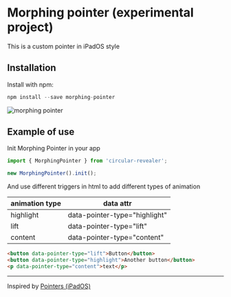 # Morphing pointer (experimental project)

This is a custom pointer in iPadOS style

## Installation

Install with npm:

```js
npm install --save morphing-pointer
```

<img src="https://raw.githubusercontent.com/VoloshchenkoAl/morphing-pointer/master/public/animation.gif" alt="morphing pointer" />

## Example of use

Init Morphing Pointer in your app

```js
import { MorphingPointer } from 'circular-revealer';

new MorphingPointer().init();
```

And use different triggers in html to add different types of animation

| animation type | data attr                     |
| -------------- | ----------------------------- |
| highlight      | data-pointer-type="highlight" |
| lift           | data-pointer-type="lift"      |
| content        | data-pointer-type="content"   |

```html
<button data-pointer-type="lift">Button</button>
<button data-pointer-type="highlight">Another button</button>
<p data-pointer-type="content">text</p>
```

---

Inspired by [Pointers (iPadOS)](https://developer.apple.com/design/human-interface-guidelines/ios/user-interaction/pointers/)
